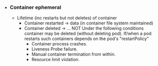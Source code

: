 - ###  Container ephemeral 
    - Lifetime (inc restarts but not deletes)  of container 
        - Container restarted -> data (in container file system maintained)
        - Container deleted -> ... NOT
            Under the following conditions container may be deleted (without deleting pod). 
            If/when a pod restarts such containers depends on the pod's "restartPolicy"
            - Container process crashes.
            - Liveness Probe failure.
            - Manual container termination from within.
            - Resource limit violation.